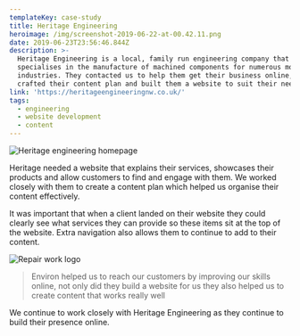 ```yaml
---
templateKey: case-study
title: Heritage Engineering
heroimage: /img/screenshot-2019-06-22-at-00.42.11.png
date: 2019-06-23T23:56:46.844Z
description: >-
  Heritage Engineering is a local, family run engineering company that
  specialises in the manufacture of machined components for numerous modern
  industries. They contacted us to help them get their business online, we
  crafted their content plan and built them a website to suit their needs. 
link: 'https://heritageengineeringnw.co.uk/'
tags:
  - engineering
  - website development
  - content
---
```

![Heritage engineering homepage](/img/screenshot-2019-06-24-at-00.55.07.png)

Heritage needed a website that explains their services, showcases their products and allow customers to find and engage with them. We worked closely with them to create a content plan which helped us organise their content effectively. 

It was important that when a client landed on their website they could clearly see what services they can provide so these items sit at the top of the website. Extra navigation also allows them to continue to add to their content.

![Repair work logo](/img/screenshot-2019-06-24-at-00.55.28.png)

> Environ helped us to reach our customers by improving our skills online, not only did they build a website for us they also helped us to create content that works really well

We continue to work closely with Heritage Engineering as they continue to build their presence online.

